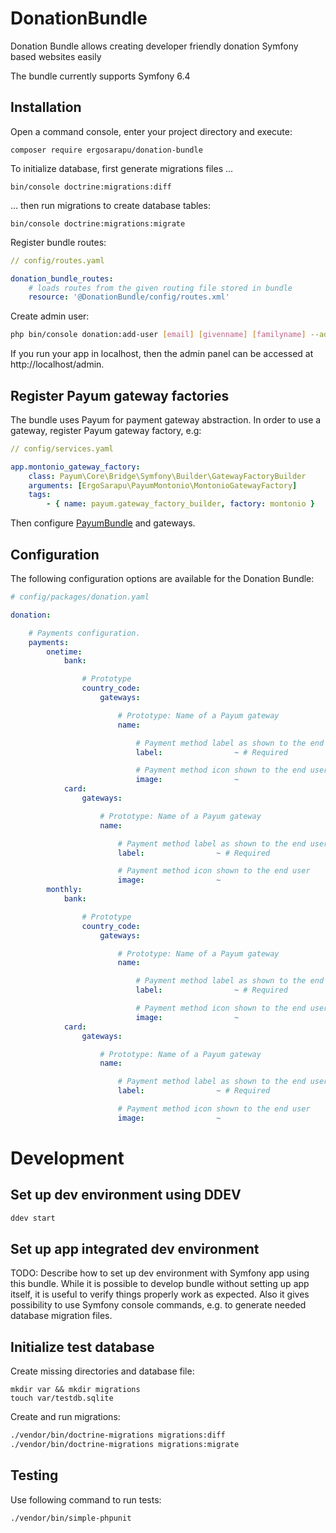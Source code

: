 # DonationBundle

Donation Bundle allows creating developer friendly donation Symfony based websites easily

The bundle currently supports Symfony 6.4

## Installation

Open a command console, enter your project directory and execute:

```console
composer require ergosarapu/donation-bundle
```

To initialize database, first generate migrations files ...

```console
bin/console doctrine:migrations:diff
```

... then run migrations to create database tables:

```console
bin/console doctrine:migrations:migrate
```

Register bundle routes:
```yaml
// config/routes.yaml

donation_bundle_routes:
    # loads routes from the given routing file stored in bundle
    resource: '@DonationBundle/config/routes.xml'
```

Create admin user:
```sh
php bin/console donation:add-user [email] [givenname] [familyname] --admin
```

If you run your app in localhost, then the admin panel can be accessed at http://localhost/admin.

## Register Payum gateway factories

The bundle uses Payum for payment gateway abstraction. In order to use a gateway, register Payum gateway factory, e.g:

```yaml
// config/services.yaml

app.montonio_gateway_factory:
    class: Payum\Core\Bridge\Symfony\Builder\GatewayFactoryBuilder
    arguments: [ErgoSarapu\PayumMontonio\MontonioGatewayFactory]
    tags:
        - { name: payum.gateway_factory_builder, factory: montonio }
```

Then configure [PayumBundle](https://github.com/Payum/PayumBundle) and gateways.

## Configuration

The following configuration options are available for the Donation Bundle:

```yaml
# config/packages/donation.yaml

donation:

    # Payments configuration.
    payments:
        onetime:
            bank:

                # Prototype
                country_code:
                    gateways:

                        # Prototype: Name of a Payum gateway
                        name:

                            # Payment method label as shown to the end user
                            label:                ~ # Required

                            # Payment method icon shown to the end user
                            image:                ~
            card:
                gateways:

                    # Prototype: Name of a Payum gateway
                    name:

                        # Payment method label as shown to the end user
                        label:                ~ # Required

                        # Payment method icon shown to the end user
                        image:                ~
        monthly:
            bank:

                # Prototype
                country_code:
                    gateways:

                        # Prototype: Name of a Payum gateway
                        name:

                            # Payment method label as shown to the end user
                            label:                ~ # Required

                            # Payment method icon shown to the end user
                            image:                ~
            card:
                gateways:

                    # Prototype: Name of a Payum gateway
                    name:

                        # Payment method label as shown to the end user
                        label:                ~ # Required

                        # Payment method icon shown to the end user
                        image:                ~
```

# Development

## Set up dev environment using DDEV
```sh
ddev start
```

## Set up app integrated dev environment
TODO: Describe how to set up dev environment with Symfony app using this bundle. While it is possible to develop bundle without setting up app itself, it is useful to verify things properly work as expected. Also it gives possibility to use Symfony console commands, e.g. to generate needed database migration files.

## Initialize test database
Create missing directories and database file:
```console
mkdir var && mkdir migrations
touch var/testdb.sqlite
```

Create and run migrations:
```sh
./vendor/bin/doctrine-migrations migrations:diff
./vendor/bin/doctrine-migrations migrations:migrate
```

## Testing
Use following command to run tests:
```sh
./vendor/bin/simple-phpunit
```
